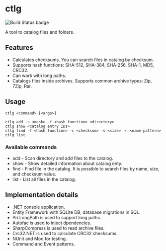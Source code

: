 # ctlg
![Build Status badge](https://ersh.visualstudio.com/_apis/public/build/definitions/c9754d86-e84f-486e-a3b3-f7f42d31c01d/1/badge)

A tool to catalog files and folders.

## Features
 - Calculates checksums. You can search files in catalog by checksum.
 - Supports hash functions: SHA-512, SHA-384, SHA-256, SHA-1, MD5, CRC32. 
 - Can work with long paths. 
 - Catalogs files inside archives. Supports common archive types: Zip, 7Zip, Rar.

## Usage

    ctlg <command> [<args>]

    ctlg add -s <mask> -f <hash function> <directory>
    ctlg show <catalog entry IDs>
    ctlg find -f <hash function> -c <checksum> -s <size> -n <name pattern>
    ctlg list

### Available commands

 - add - Scan directory and add files to the catalog.
 - show - Show detailed information about catalog enty.
 - find - Find file in the catalog. It is possible to search files by name, size, and checksum value.
 - list - List all files in the catalog.

## Implementation details

 - .NET console application. 
 - Entity Framework with SQLite DB, database migrations in SQL.
 - Pri.LongPath is used to support long paths.
 - Autofac is used to inject dpendencies.
 - SharpCompress is used to read archive files.
 - Crc32.NET is used to calculate CRC32 checksums.
 - NUnit and Moq for testing.
 - Command and Event patterns.
 
